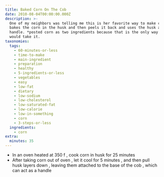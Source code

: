 ```yaml
---
title: Baked Corn On The Cob
date: 2010-08-04T00:00:00.000Z
description: >-
  One of my neighbors was telling me this is her favorite way to make corn. she
  bakes the corn in the husk and then peels it back and uses the husk as a
  handle. *posted corn as two ingredients because that is the only way food
  would take it.
taxonomies:
  tags:
    - 60-minutes-or-less
    - time-to-make
    - main-ingredient
    - preparation
    - healthy
    - 5-ingredients-or-less
    - vegetables
    - easy
    - low-fat
    - dietary
    - low-sodium
    - low-cholesterol
    - low-saturated-fat
    - low-calorie
    - low-in-something
    - corn
    - 3-steps-or-less
  ingredients:
    - corn
extra:
  minutes: 35
---
```

 - In an oven heated at 350 f , cook corn in husk for 25 minutes
 - After taking corn out of oven , let it cool for 5 minutes , and then pull husk layers down , leaving them attached to the base of the cob , which can act as a handle
